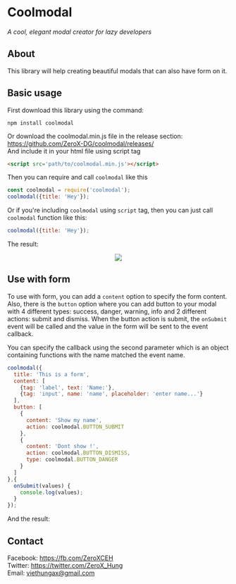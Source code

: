 # Coolmodal
*A cool, elegant modal creator for lazy developers*

## About
This library will help creating beautiful modals that can also have form on it.

## Basic usage

First download this library using the command:

```
npm install coolmodal
```
Or download the coolmodal.min.js file in the release section:<br>
https://github.com/ZeroX-DG/coolmodal/releases/
<br>
And include it in your html file using script tag
```html
<script src='path/to/coolmodal.min.js'></script>
```
Then you can require and call `coolmodal` like this
```js
const coolmodal = require('coolmodal');
coolmodal({title: 'Hey'});
```

Or if you're including `coolmodal` using `script` tag, then you can just call `coolmodal` function like this:
```js
coolmodal({title: 'Hey'});
```
The result:
<p align="center">
  <img src='https://media.giphy.com/media/BoOYvIaX6DzIRKoTDI/giphy.gif'>
</p>

## Use with form

To use with form, you can add a `content` option to specify the form content. Also, there is the `button` option where you can add button to your modal with 4 different types: success, danger, warning, info and 2 different actions: submit and dismiss. When the button action is submit, the `onSubmit` event will be called and the value in the form will be sent to the event callback.

You can specify the callback using the second parameter which is an object containing functions with the name matched the event name. 

```js
coolmodal({
  title: 'This is a form',
  content: [
    {tag: 'label', text: 'Name:'},
    {tag: 'input', name: 'name', placeholder: 'enter name...'}
  ],
  button: [
    {
      content: 'Show my name', 
      action: coolmodal.BUTTON_SUBMIT
    },
    {
      content: 'Dont show !', 
      action: coolmodal.BUTTON_DISMISS, 
      type: coolmodal.BUTTON_DANGER
    }
  ]
},{
  onSubmit(values) {
    console.log(values);
  }
});
```

And the result:


## Contact
Facebook: https://fb.com/ZeroXCEH<br>
Twitter: https://twitter.com/ZeroX_Hung<br>
Email: viethungax@gmail.com